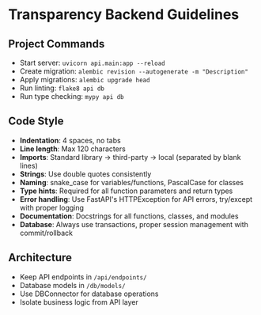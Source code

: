 # Transparency Backend Guidelines

## Project Commands
- Start server: `uvicorn api.main:app --reload`
- Create migration: `alembic revision --autogenerate -m "Description"`
- Apply migrations: `alembic upgrade head`
- Run linting: `flake8 api db`
- Run type checking: `mypy api db`

## Code Style
- **Indentation**: 4 spaces, no tabs
- **Line length**: Max 120 characters
- **Imports**: Standard library → third-party → local (separated by blank lines)
- **Strings**: Use double quotes consistently
- **Naming**: snake_case for variables/functions, PascalCase for classes
- **Type hints**: Required for all function parameters and return types
- **Error handling**: Use FastAPI's HTTPException for API errors, try/except with proper logging
- **Documentation**: Docstrings for all functions, classes, and modules
- **Database**: Always use transactions, proper session management with commit/rollback

## Architecture
- Keep API endpoints in `/api/endpoints/`
- Database models in `/db/models/`
- Use DBConnector for database operations
- Isolate business logic from API layer